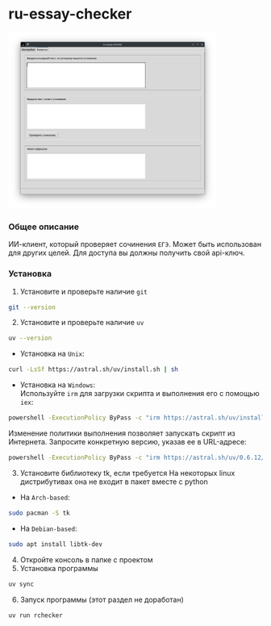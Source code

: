 # ru-essay-checker

<img src="https://github.com/OtryvnoyKalendar/ru-essay-checker/blob/main/screenshots/screenshot%201.png" height="350" >

### Общее описание
ИИ-клиент, который проверяет сочинения `ЕГЭ`. Может быть использован для других целей. Для доступа вы должны получить свой api-ключ.

### Установка
1. Установите и проверьте наличие `git`
```sh
git --version
```
2. Установите и проверьте наличие `uv`
```sh
uv --version
```
- Установка на `Unix`:
```sh
curl -LsSf https://astral.sh/uv/install.sh | sh
```
- Установка на `Windows`:  
Используйте `irm` для загрузки скрипта и выполнения его с помощью `iex`:
```sh
powershell -ExecutionPolicy ByPass -c "irm https://astral.sh/uv/install.ps1 | iex"
```
Изменение политики выполнения позволяет запускать скрипт из Интернета.
Запросите конкретную версию, указав ее в URL-адресе:
```sh
powershell -ExecutionPolicy ByPass -c "irm https://astral.sh/uv/0.6.12/install.ps1 | iex"
```
3. Установите библиотеку tk, если требуется
На некоторых linux дистрибутивах она не входит в пакет вместе с python  
- На `Arch-based`:
```sh
sudo pacman -S tk
```
- На `Debian-based`:
```sh
sudo apt install libtk-dev
```
4. Откройте консоль в папке с проектом
5. Установка программы
```sh
uv sync
```
6. Запуск программы (этот раздел не доработан)
```sh
uv run rchecker
```

